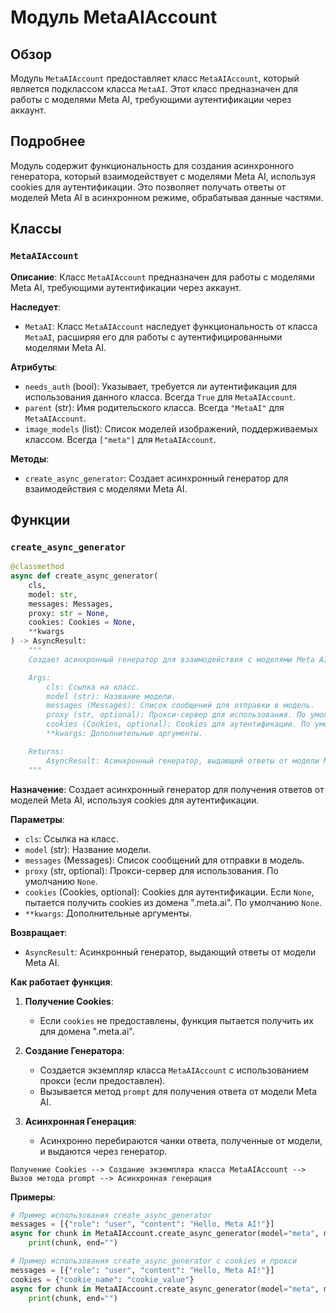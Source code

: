 # Модуль MetaAIAccount

## Обзор

Модуль `MetaAIAccount` предоставляет класс `MetaAIAccount`, который является подклассом класса `MetaAI`. Этот класс предназначен для работы с моделями Meta AI, требующими аутентификации через аккаунт.

## Подробнее

Модуль содержит функциональность для создания асинхронного генератора, который взаимодействует с моделями Meta AI, используя cookies для аутентификации. Это позволяет получать ответы от моделей Meta AI в асинхронном режиме, обрабатывая данные частями.

## Классы

### `MetaAIAccount`

**Описание**: Класс `MetaAIAccount` предназначен для работы с моделями Meta AI, требующими аутентификации через аккаунт.

**Наследует**:
- `MetaAI`: Класс `MetaAIAccount` наследует функциональность от класса `MetaAI`, расширяя его для работы с аутентифицированными моделями Meta AI.

**Атрибуты**:
- `needs_auth` (bool): Указывает, требуется ли аутентификация для использования данного класса. Всегда `True` для `MetaAIAccount`.
- `parent` (str): Имя родительского класса. Всегда `"MetaAI"` для `MetaAIAccount`.
- `image_models` (list): Список моделей изображений, поддерживаемых классом. Всегда `["meta"]` для `MetaAIAccount`.

**Методы**:
- `create_async_generator`: Создает асинхронный генератор для взаимодействия с моделями Meta AI.

## Функции

### `create_async_generator`

```python
@classmethod
async def create_async_generator(
    cls,
    model: str,
    messages: Messages,
    proxy: str = None,
    cookies: Cookies = None,
    **kwargs
) -> AsyncResult:
    """
    Создает асинхронный генератор для взаимодействия с моделями Meta AI.

    Args:
        cls: Ссылка на класс.
        model (str): Название модели.
        messages (Messages): Список сообщений для отправки в модель.
        proxy (str, optional): Прокси-сервер для использования. По умолчанию `None`.
        cookies (Cookies, optional): Cookies для аутентификации. По умолчанию `None`.
        **kwargs: Дополнительные аргументы.

    Returns:
        AsyncResult: Асинхронный генератор, выдающий ответы от модели Meta AI.
    """
```

**Назначение**: Создает асинхронный генератор для получения ответов от моделей Meta AI, используя cookies для аутентификации.

**Параметры**:
- `cls`: Ссылка на класс.
- `model` (str): Название модели.
- `messages` (Messages): Список сообщений для отправки в модель.
- `proxy` (str, optional): Прокси-сервер для использования. По умолчанию `None`.
- `cookies` (Cookies, optional): Cookies для аутентификации. Если `None`, пытается получить cookies из домена ".meta.ai". По умолчанию `None`.
- `**kwargs`: Дополнительные аргументы.

**Возвращает**:
- `AsyncResult`: Асинхронный генератор, выдающий ответы от модели Meta AI.

**Как работает функция**:

1. **Получение Cookies**:
   - Если `cookies` не предоставлены, функция пытается получить их для домена ".meta.ai".

2. **Создание Генератора**:
   - Создается экземпляр класса `MetaAIAccount` с использованием прокси (если предоставлен).
   - Вызывается метод `prompt` для получения ответа от модели Meta AI.

3. **Асинхронная Генерация**:
   - Асинхронно перебираются чанки ответа, полученные от модели, и выдаются через генератор.

```
Получение Cookies --> Создание экземпляра класса MetaAIAccount --> Вызов метода prompt --> Асинхронная генерация
```

**Примеры**:

```python
# Пример использования create_async_generator
messages = [{"role": "user", "content": "Hello, Meta AI!"}]
async for chunk in MetaAIAccount.create_async_generator(model="meta", messages=messages):
    print(chunk, end="")
```
```python
# Пример использования create_async_generator с cookies и прокси
messages = [{"role": "user", "content": "Hello, Meta AI!"}]
cookies = {"cookie_name": "cookie_value"}
async for chunk in MetaAIAccount.create_async_generator(model="meta", messages=messages, proxy="http://proxy:8080", cookies=cookies):
    print(chunk, end="")